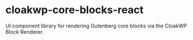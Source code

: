 # cloakwp-core-blocks-react
UI component library for rendering Gutenberg core blocks via the CloakWP Block Renderer.
